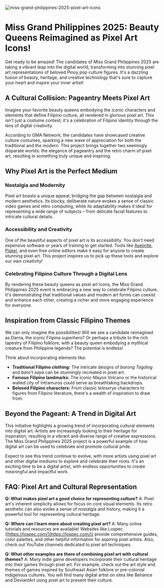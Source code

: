 ![miss-grand-philippines-2025-pixel-art-icons](https://images.pexels.com/photos/18920008/pexels-photo-18920008.jpeg?auto=compress&cs=tinysrgb&fit=crop&h=627&w=1200)

# Miss Grand Philippines 2025: Beauty Queens Reimagined as Pixel Art Icons!

Get ready to be amazed! The candidates of Miss Grand Philippines 2025 are taking a vibrant leap into the digital world, transforming into stunning pixel art representations of beloved Pinoy pop culture figures. It's a dazzling fusion of beauty, heritage, and creative technology that's sure to capture your heart and inspire your inner artist!

## A Cultural Collision: Pageantry Meets Pixel Art

Imagine your favorite beauty queens embodying the iconic characters and elements that define Filipino culture, all rendered in glorious pixel art. This isn't just a costume contest; it's a celebration of Filipino identity through the lens of digital creativity.

According to GMA Network, the candidates have showcased creative culture costumes, sparking a new wave of appreciation for both the traditional and the modern. This project brings together two seemingly disparate worlds: the elegance of pageantry and the retro charm of pixel art, resulting in something truly unique and inspiring. 

## Why Pixel Art is the Perfect Medium

### Nostalgia and Modernity

Pixel art boasts a unique appeal, bridging the gap between nostalgia and modern aesthetics. Its blocky, deliberate nature evokes a sense of classic video games and retro computing, while its adaptability makes it ideal for representing a wide range of subjects – from delicate facial features to intricate cultural details.

### Accessibility and Creativity

One of the beautiful aspects of pixel art is its accessibility. You don't need expensive software or years of training to get started. Tools like [Aseprite](https://www.aseprite.org/), [Piskel](https://www.piskelapp.com/), and even free online editors make it easy for anyone to create stunning pixel art. This project inspires us to pick up these tools and explore our own creativity!

### Celebrating Filipino Culture Through a Digital Lens

By rendering these beauty queens as pixel art icons, the Miss Grand Philippines 2025 event is embracing a new way to celebrate Filipino culture. It's demonstrating that traditional values and modern art forms can coexist and enhance each other, creating a richer and more engaging experience for everyone.

## Inspiration from Classic Filipino Themes

We can only imagine the possibilities! Will we see a candidate reimagined as Darna, the iconic Filipina superhero? Or perhaps a tribute to the rich tapestry of Filipino folklore, with a beauty queen embodying a mythical creature from Philippine legends? The potential is endless!

Think about incorporating elements like:

*   **Traditional Filipino clothing:** The intricate designs of *barong Tagalog* and *baro't saya* can be stunningly recreated in pixel art.
*   **Famous Filipino landmarks:** The iconic Mayon Volcano or the historical walled city of Intramuros could serve as breathtaking backdrops.
*   **Beloved Filipino characters:** From classic *teleserye* characters to figures from Filipino literature, there's a wealth of inspiration to draw from.

## Beyond the Pageant: A Trend in Digital Art

This initiative highlights a growing trend of incorporating cultural elements into digital art. Artists are increasingly looking to their heritage for inspiration, resulting in a vibrant and diverse range of creative expressions. The Miss Grand Philippines 2025 project is a powerful example of how digital art can be used to celebrate and promote cultural pride.

Expect to see this trend continue to evolve, with more artists using pixel art and other digital mediums to explore and celebrate their roots. It's an exciting time to be a digital artist, with endless opportunities to create meaningful and impactful work.

## FAQ: Pixel Art and Cultural Representation

**Q: What makes pixel art a good choice for representing culture?**
A: Pixel art's inherent simplicity allows for focus on core visual elements. Its retro aesthetic can also evoke a sense of nostalgia and history, making it a powerful tool for representing cultural heritage.

**Q: Where can I learn more about creating pixel art?**
A: Many online tutorials and resources are available! Websites like Lospec ([https://lospec.com/](https://lospec.com/)) provide comprehensive guides, color palettes, and other helpful information for aspiring pixel artists. Also, check out YouTube channels dedicated to pixel art techniques.

**Q: What other examples are there of combining pixel art with cultural themes?**
A: Many indie game developers incorporate their cultural heritage into their games through pixel art. For example, check out the art style and themes of games inspired by Southeast Asian folklore or pre-colonial indigenous cultures. You will find many digital artist on sites like Behance and DeviantArt using pixel art to present their culture.
